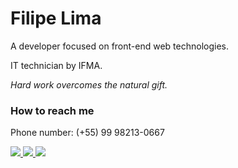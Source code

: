 #  Filipe Lima
<!---
About.me
--->

A developer focused on front-end web technologies.

IT technician by IFMA.

*Hard work overcomes the natural gift.*
<!---
Contact
--->

### How to reach me

Phone number: (+55) 99 98213-0667

<a href="https://www.linkedin.com/in/datsfilipe" >
  <img src="https://img.shields.io/static/v1?label=&message=Filipe%20Lima&color=431899&style=flat-square&logo=linkedin&logoColor=white"/>
</a>

<a href="mailto:datsfilipe.dev@gmail.com" >
  <img src="https://img.shields.io/static/v1?label=&message=datsfilipe.dev@gmail.com&color=431899&style=flat-square&logo=gmail&logoColor=white"/>
</a>

<a href="https://twitter.com/datisfilipe" >
  <img src="https://img.shields.io/static/v1?label=&message=@datisfilipe&color=431899&style=flat-square&logo=twitter&logoColor=white"/>
</a>
